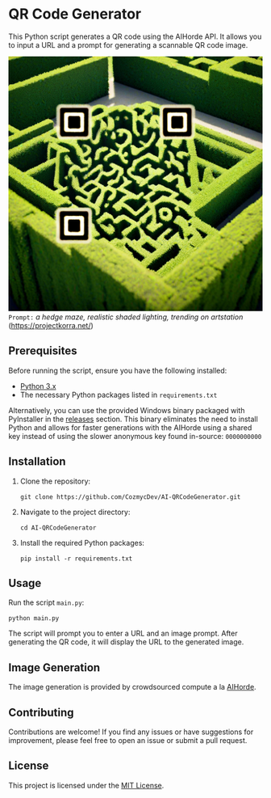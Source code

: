 # QR Code Generator

This Python script generates a QR code using the AIHorde API. It allows you to input a URL and a prompt for generating a scannable QR code image.

![QR Image](/example-1.webp?raw=true "https://projectkorra.net/")
`Prompt:` *a hedge maze, realistic shaded lighting, trending on artstation*\
(https://projectkorra.net/)

## Prerequisites

Before running the script, ensure you have the following installed:
- [Python 3.x](https://www.python.org/downloads/)
- The necessary Python packages listed in `requirements.txt`

Alternatively, you can use the provided Windows binary packaged with PyInstaller in the [releases](https://github.com/CozmycDev/AI-QRCodeGenerator/releases) section. This binary eliminates the need to install Python and allows for faster generations with the AIHorde using a shared key instead of using the slower anonymous key found in-source: `0000000000`

## Installation

1. Clone the repository:
   ```
   git clone https://github.com/CozmycDev/AI-QRCodeGenerator.git
   ```

2. Navigate to the project directory:
   ```
   cd AI-QRCodeGenerator
   ```

3. Install the required Python packages:
   ```
   pip install -r requirements.txt
   ```

## Usage

Run the script `main.py`:
   ```
   python main.py
   ```

The script will prompt you to enter a URL and an image prompt. After generating the QR code, it will display the URL to the generated image.

## Image Generation

The image generation is provided by crowdsourced compute a la [AIHorde](https://aihorde.net/).

## Contributing

Contributions are welcome! If you find any issues or have suggestions for improvement, please feel free to open an issue or submit a pull request.

## License

This project is licensed under the [MIT License](LICENSE).